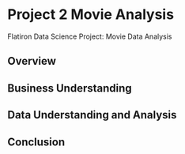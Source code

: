 # Project 2 Movie Analysis
Flatiron Data Science Project: Movie Data Analysis
## Overview

## Business Understanding

## Data Understanding and Analysis

## Conclusion
